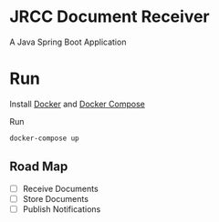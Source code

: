 # JRCC Document Receiver

A Java Spring Boot Application

# Run

Install [Docker](https://www.docker.com/) and [Docker Compose](https://docs.docker.com/compose/)

Run

```bash
docker-compose up
```

## Road Map

* [ ] Receive Documents
* [ ] Store Documents
* [ ] Publish Notifications
